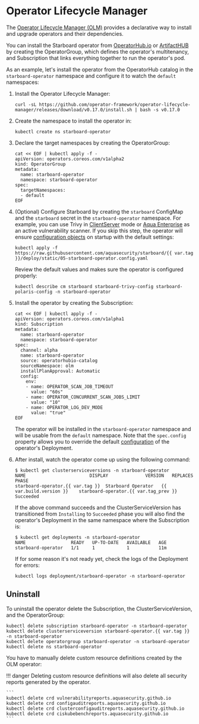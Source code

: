 # Operator Lifecycle Manager

The [Operator Lifecycle Manager (OLM)][olm] provides a declarative way to install and upgrade operators and their
dependencies.

You can install the Starboard operator from [OperatorHub.io](https://operatorhub.io/operator/starboard-operator)
or [ArtifactHUB](https://artifacthub.io/) by creating the OperatorGroup, which defines the operator's
multitenancy, and Subscription that links everything together to run the operator's pod.

As an example, let's install the operator from the OperatorHub catalog in the `starboard-operator` namespace and
configure it to watch the `default` namespaces:

1. Install the Operator Lifecycle Manager:
   ```
   curl -sL https://github.com/operator-framework/operator-lifecycle-manager/releases/download/v0.17.0/install.sh | bash -s v0.17.0
   ```
2. Create the namespace to install the operator in:
   ```
   kubectl create ns starboard-operator
   ```
3. Declare the target namespaces by creating the OperatorGroup:
   ```
   cat << EOF | kubectl apply -f -
   apiVersion: operators.coreos.com/v1alpha2
   kind: OperatorGroup
   metadata:
     name: starboard-operator
     namespace: starboard-operator
   spec:
     targetNamespaces:
     - default
   EOF
   ```
4. (Optional) Configure Starboard by creating the `starboard` ConfigMap and the `starboard` secret in
   the `starboard-operator` namespace. For example, you can use Trivy
   in [ClientServer](./../../integrations/vulnerability-scanners/trivy.md#clientserver) mode or
   [Aqua Enterprise](./../../integrations/vulnerability-scanners/aqua-enterprise.md) as an active vulnerability scanner.
   If you skip this step, the operator will ensure [configuration objects](./../../settings.md)
   on startup with the default settings:
   ```
   kubectl apply -f https://raw.githubusercontent.com/aquasecurity/starboard/{{ var.tag }}/deploy/static/05-starboard-operator.config.yaml
   ```
   Review the default values and makes sure the operator is configured properly:
   ```
   kubectl describe cm starboard starboard-trivy-config starboard-polaris-config -n starboard-operator
   ```
5. Install the operator by creating the Subscription:
   ```
   cat << EOF | kubectl apply -f -
   apiVersion: operators.coreos.com/v1alpha1
   kind: Subscription
   metadata:
     name: starboard-operator
     namespace: starboard-operator
   spec:
     channel: alpha
     name: starboard-operator
     source: operatorhubio-catalog
     sourceNamespace: olm
     installPlanApproval: Automatic
     config:
       env:
       - name: OPERATOR_SCAN_JOB_TIMEOUT
         value: "60s"
       - name: OPERATOR_CONCURRENT_SCAN_JOBS_LIMIT
         value: "10"
       - name: OPERATOR_LOG_DEV_MODE
         value: "true"
   EOF
   ```
   The operator will be installed in the `starboard-operator` namespace and will be usable from the `default` namespace.
   Note that the `spec.config` property allows you to override the default [configuration](./../configuration.md) of
   the operator's Deployment.

6. After install, watch the operator come up using the following command:
   ```console
   $ kubectl get clusterserviceversions -n starboard-operator
   NAME                        DISPLAY              VERSION   REPLACES                     PHASE
   starboard-operator.{{ var.tag }}  Starboard Operator   {{ var.build.version }}    starboard-operator.{{ var.tag_prev }}   Succeeded
   ```
   If the above command succeeds and the ClusterServiceVersion has transitioned from `Installing` to `Succeeded` phase
   you will also find the operator's Deployment in the same namespace where the Subscription is:
   ```console
   $ kubectl get deployments -n starboard-operator
   NAME                 READY   UP-TO-DATE   AVAILABLE   AGE
   starboard-operator   1/1     1            1           11m
   ```
   If for some reason it's not ready yet, check the logs of the Deployment for errors:
   ```
   kubectl logs deployment/starboard-operator -n starboard-operator
   ```

## Uninstall

To uninstall the operator delete the Subscription, the ClusterServiceVersion, and the OperatorGroup:

```
kubectl delete subscription starboard-operator -n starboard-operator
kubectl delete clusterserviceversion starboard-operator.{{ var.tag }} -n starboard-operator
kubectl delete operatorgroup starboard-operator -n starboard-operator
kubectl delete ns starboard-operator
```

You have to manually delete custom resource definitions created by the OLM operator:

!!! danger
    Deleting custom resource definitions will also delete all security reports generated by the operator.

    ```
    kubectl delete crd vulnerabilityreports.aquasecurity.github.io
    kubectl delete crd configauditreports.aquasecurity.github.io
    kubectl delete crd clusterconfigauditreports.aquasecurity.github.io
    kubectl delete crd ciskubebenchreports.aquasecurity.github.io
    ```

[olm]: https://github.com/operator-framework/operator-lifecycle-manager/
